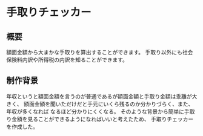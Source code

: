 # 手取りチェッカー

## 概要
額面金額から大まかな手取りを算出することができます。
手取り以外にも社会保険料内訳や所得税の内訳を知ることができます。

## 制作背景
年収というと額面金額を言うのが普通であるが額面金額と手取り金額は乖離が大きく、
額面金額を聞いただけだと手元にいくら残るのか分かりづらく、また、年収が多くなれば
なるほど分かりにくくなる。
そのような背景から簡単に手取り金額を見ることができるようになればいいと考えたため、
手取りチェッカーを作成した。
